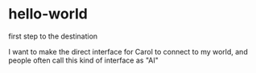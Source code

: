 # hello-world
first step to the destination

I want to make the direct interface for Carol to connect to my world, and people often call this kind of interface as "AI"
